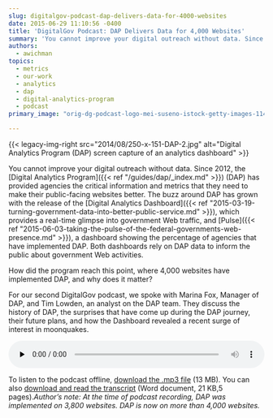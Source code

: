 ```yaml
---
slug: digitalgov-podcast-dap-delivers-data-for-4000-websites
date: 2015-06-29 11:10:56 -0400
title: 'DigitalGov Podcast: DAP Delivers Data for 4,000 Websites'
summary: 'You cannot improve your digital outreach without data. Since 2012, the Digital Analytics Program (DAP) has provided agencies the critical information and metrics that they need to make their public-facing websites better.'
authors:
  - awichman
topics:
  - metrics
  - our-work
  - analytics
  - dap
  - digital-analytics-program
  - podcast
primary_image: "orig-dg-podcast-logo-mei-suseno-istock-getty-images-1148452254"

---
```


{{< legacy-img-right src="2014/08/250-x-151-DAP-2.jpg" alt="Digital Analytics Program (DAP) screen capture of an analytics dashboard" >}}

You cannot improve your digital outreach without data. Since 2012, the [Digital Analytics Program]({{< ref "/guides/dap/_index.md" >}}) (DAP) has provided agencies the critical information and metrics that they need to make their public-facing websites better. The buzz around DAP has grown with the release of the [Digital Analytics Dashboard]({{< ref "2015-03-19-turning-government-data-into-better-public-service.md" >}}), which provides a real-time glimpse into government Web traffic, and [Pulse]({{< ref "2015-06-03-taking-the-pulse-of-the-federal-governments-web-presence.md" >}}), a dashboard showing the percentage of agencies that have implemented DAP. Both dashboards rely on DAP data to inform the public about government Web activities.

How did the program reach this point, where 4,000 websites have implemented DAP, and why does it matter?

For our second DigitalGov podcast, we spoke with Marina Fox, Manager of DAP, and Tim Lowden, an analyst on the DAP team. They discuss the history of DAP, the surprises that have come up during the DAP journey, their future plans, and how the Dashboard revealed a recent surge of interest in moonquakes.

<audio class="wp-audio-shortcode" id="audio-280092-2" preload="none" style="width: 100%;" controls="controls"><source type="audio/mpeg" src="https://s3.amazonaws.com/digitalgov/_legacy-img/2015/06/Inside-look-at-DAP-Digital-Analytics-Program.mp3" /><https://s3.amazonaws.com/digitalgov/_legacy-img/2015/06/Inside-look-at-DAP-Digital-Analytics-Program.mp3></audio>

To listen to the podcast offline, [download the .mp3 file](https://s3.amazonaws.com/digitalgov/_legacy-img/2015/06/Inside-look-at-DAP-Digital-Analytics-Program.mp3 "Listen to An Inside look at the Digital Analytics Program") (13 MB). You can also [download and read the transcript](https://s3.amazonaws.com/digitalgov/_legacy-img/2015/06/Podcast-Transcript-Inside-look-at-the-Digital-Analytics-Program-DAP.docx) (Word document, 21 KB,5 pages)._Author&#8217;s note: At the time of podcast recording, DAP was implemented on 3,800 websites. DAP is now on more than 4,000 websites._
